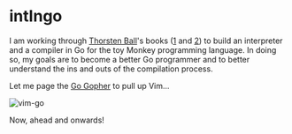 # intIngo

I am working through [Thorsten Ball](https://github.com/mrnugget)'s books ([1](https://interpreterbook.com/) and [2](https://compilerbook.com/)) to build an interpreter and a compiler in Go for the toy Monkey programming language. In doing so, my goals are to become a better Go programmer and to better understand the ins and outs of the compilation process.

Let me page the [Go Gopher](https://github.com/egonelbre/gophers) to pull up Vim...

![vim-go](https://github.com/egonelbre/gophers/blob/master/vector/projects/vim-go.svg)

Now, ahead and onwards!
